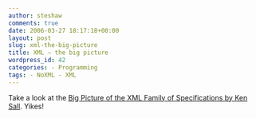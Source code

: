 ```yaml
---
author: steshaw
comments: true
date: 2006-03-27 18:17:18+00:00
layout: post
slug: xml-the-big-picture
title: XML – the big picture
wordpress_id: 42
categories: - Programming
tags: - NoXML - XML
---
```


Take a look at the [Big Picture of the XML Family of Specifications by Ken Sall](http://kensall.com/big-picture). Yikes!
